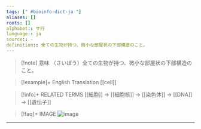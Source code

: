 ```yaml
---
tags: [" #bioinfo-dict-ja "]
aliases: []
roots: []
alphabet:: サ行
language:: ja
source:: -
definition:: 全ての生物が持つ、微小な部屋状の下部構造のこと。
---
```

>[!note] 意味
>（さいぼう）全ての生物が持つ、微小な部屋状の下部構造のこと。

>[!example]+ English Translation 
[[cell]] 

>[!info]+ RELATED TERMS
> [[細胞]] → [[細胞核]] → [[染色体]] → [[DNA]] → [[遺伝子]]

>[!faq]+ IMAGE
> ![image](/Attachments/Dictionary/Bioinfo-dictionary/cell-to-gene.jpg)

---